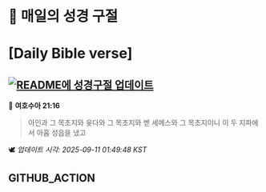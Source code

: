 # 🙏 매일의 성경 구절
# [Daily Bible verse]
## [![README에 성경구절 업데이트](https://github.com/DONGSUKA/first_test/actions/workflows/update-readme-bible.yml/badge.svg)](https://github.com/DONGSUKA/first_test/actions/workflows/update-readme-bible.yml)
<!-- START_BIBLE_VERSE -->
📖 **여호수아 21:16**
> 아인과 그 목초지와 윳다와 그 목초지와 벧 세메스와 그 목초지이니 이 두 지파에서 아홉 성읍을 냈고

🕊️ _업데이트 시각: 2025-09-11 01:49:48 KST_
  <!-- END_BIBLE_VERSE -->
## GITHUB_ACTION
